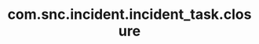---
weight: 1467
layout: page
title: com.snc.incident.incident_task.closure
description: ""
value: "true"
---